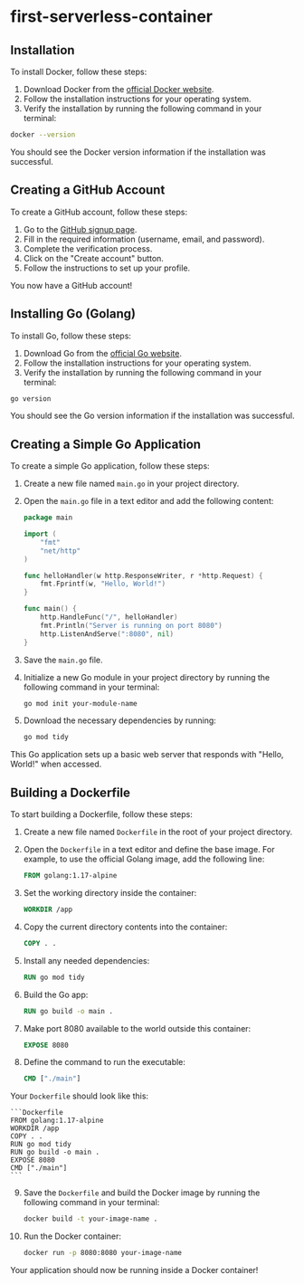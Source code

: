 # first-serverless-container
## Installation

To install Docker, follow these steps:

1. Download Docker from the [official Docker website](https://www.docker.com/get-started).
2. Follow the installation instructions for your operating system.
3. Verify the installation by running the following command in your terminal:

```sh
docker --version
```

You should see the Docker version information if the installation was successful.

## Creating a GitHub Account

To create a GitHub account, follow these steps:

1. Go to the [GitHub signup page](https://github.com/join).
2. Fill in the required information (username, email, and password).
3. Complete the verification process.
4. Click on the "Create account" button.
5. Follow the instructions to set up your profile.

You now have a GitHub account!

## Installing Go (Golang)

To install Go, follow these steps:

1. Download Go from the [official Go website](https://golang.org/dl/).
2. Follow the installation instructions for your operating system.
3. Verify the installation by running the following command in your terminal:

```sh
go version
```

You should see the Go version information if the installation was successful.

## Creating a Simple Go Application

To create a simple Go application, follow these steps:

1. Create a new file named `main.go` in your project directory.
2. Open the `main.go` file in a text editor and add the following content:

    ```go
    package main

    import (
        "fmt"
        "net/http"
    )

    func helloHandler(w http.ResponseWriter, r *http.Request) {
        fmt.Fprintf(w, "Hello, World!")
    }

    func main() {
        http.HandleFunc("/", helloHandler)
        fmt.Println("Server is running on port 8080")
        http.ListenAndServe(":8080", nil)
    }
    ```

3. Save the `main.go` file.
4. Initialize a new Go module in your project directory by running the following command in your terminal:

    ```sh
    go mod init your-module-name
    ```

5. Download the necessary dependencies by running:

    ```sh
    go mod tidy
    ```

This Go application sets up a basic web server that responds with "Hello, World!" when accessed.


## Building a Dockerfile

To start building a Dockerfile, follow these steps:

1. Create a new file named `Dockerfile` in the root of your project directory.
2. Open the `Dockerfile` in a text editor and define the base image. For example, to use the official Golang image, add the following line:

    ```Dockerfile
    FROM golang:1.17-alpine
    ```

3. Set the working directory inside the container:

    ```Dockerfile
    WORKDIR /app
    ```

4. Copy the current directory contents into the container:

    ```Dockerfile
    COPY . .
    ```

5. Install any needed dependencies:

    ```Dockerfile
    RUN go mod tidy
    ```

6. Build the Go app:

    ```Dockerfile
    RUN go build -o main .
    ```

7. Make port 8080 available to the world outside this container:

    ```Dockerfile
    EXPOSE 8080
    ```

8. Define the command to run the executable:

    ```Dockerfile
    CMD ["./main"]
    ```

Your `Dockerfile` should look like this:

    ```Dockerfile
    FROM golang:1.17-alpine
    WORKDIR /app
    COPY . .
    RUN go mod tidy
    RUN go build -o main .
    EXPOSE 8080
    CMD ["./main"]
    ```

9. Save the `Dockerfile` and build the Docker image by running the following command in your terminal:

    ```sh
    docker build -t your-image-name .
    ```

10. Run the Docker container:

    ```sh
    docker run -p 8080:8080 your-image-name
    ```

Your application should now be running inside a Docker container!